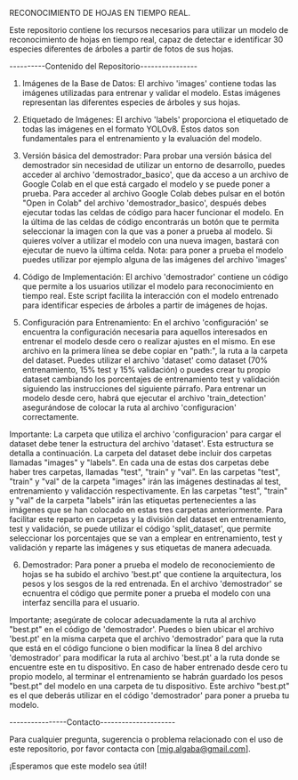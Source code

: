 RECONOCIMIENTO DE HOJAS EN TIEMPO REAL.

Este repositorio contiene los recursos necesarios para utilizar un modelo de reconocimiento de hojas en tiempo real, capaz de detectar e identificar 30 especies diferentes de árboles a partir de fotos de sus hojas.

----------Contenido del Repositorio----------------


1.  Imágenes de la Base de Datos:
El archivo 'images' contiene todas las imágenes utilizadas para entrenar y validar el modelo. Estas imágenes representan las diferentes especies de árboles y sus hojas.

2.  Etiquetado de Imágenes:
El archivo 'labels' proporciona el etiquetado de todas las imágenes en el formato YOLOv8. Estos datos son fundamentales para el entrenamiento y la evaluación del modelo.

3.  Versión básica del demostrador:
Para probar una versión básica del demostrador sin necesidad de utilizar un entorno de desarrollo, puedes acceder al archivo 'demostrador_basico', que da acceso a un archivo de Google Colab en el que está cargado el modelo y se puede poner a prueba. Para acceder al archivo Google Colab debes pulsar en el botón "Open in Colab" del archivo 'demostrador_basico', después debes ejecutar todas las celdas de código para hacer funcionar el modelo. En la última de las celdas de código encontrarás un botón que te permita seleccionar la imagen con la que vas a poner a prueba al modelo. Si quieres volver a utilizar el modelo con una nueva imagen, bastará con ejecutar de nuevo la última celda.
Nota: para poner a prueba el modelo puedes utilizar por ejemplo alguna de las imágenes del archivo 'images'

4.  Código de Implementación:
El archivo 'demostrador' contiene un código que permite a los usuarios utilizar el modelo para reconocimiento en tiempo real. Este script facilita la interacción con el modelo entrenado para identificar especies de árboles a partir de imágenes de hojas.

5.  Configuración para Entrenamiento:
En el archivo 'configuración' se encuentra la configuración necesaria para aquellos interesados en entrenar el modelo desde cero o realizar ajustes en el mismo. En ese archivo en la primera línea se debe copiar en "path:", la ruta a la carpeta del dataset. Puedes utilizar el archivo 'dataset' como dataset (70% entrenamiento, 15% test y 15% validación) o puedes crear tu propio dataset cambiando los porcentajes de entrenamiento test y validación siguiendo las instrucciones del siguiente párrafo. Para entrenar un modelo desde cero, habrá que ejecutar el archivo 'train_detection' asegurándose de colocar la ruta al archivo 'configuracion' correctamente.

Importante: La carpeta que utiliza el archivo 'configuracion' para cargar el dataset debe tener la estructura del archivo 'dataset'. Esta estructura se detalla a continuación. La carpeta del dataset debe incluir dos carpetas llamadas "images" y "labels". En cada una de estas dos carpetas debe haber tres carpetas, llamadas "test", "train" y "val". En las carpetas "test", "train" y "val" de la carpeta "images" irán las imágenes destinadas al test, entrenamiento y validacción respectivamente. En las carpetas "test", "train" y "val" de la carpeta "labels" irán las etiquetas pertenecientes a las imágenes que se han colocado en estas tres carpetas anteriormente. Para facilitar este reparto en carpetas y la división del dataset en entrenamiento, test y validación, se puede utilizar el código 'split_dataset', que permite seleccionar los porcentajes que se van a emplear en entrenamiento, test y validación y reparte las imágenes y sus etiquetas de manera adecuada.

6.  Demostrador:
Para poner a prueba el modelo de reconociemiento de hojas se ha subido el archivo 'best.pt' que contiene la arquitectura, los pesos y los sesgos de la red entrenada. En el archivo 'demostrador' se ecnuentra el código que permite poner a prueba el modelo con una interfaz sencilla para el usuario. 

Importante; asegúrate de colocar adecuadamente la ruta al archivo "best.pt" en el código de 'demostrador'. Puedes o bien ubicar el archivo 'best.pt' en la misma carpeta que el archivo 'demostrador' para que la ruta que está en el código funcione o bien modificar la línea 8 del archivo 'demostrador' para modificar la ruta al archivo 'best.pt' a la ruta donde se encuentre este en tu dispositivo.
En caso de haber entrenado desde cero tu propio modelo, al terminar el entrenamiento se habrán guardado los pesos "best.pt" del modelo en una carpeta de tu dispositivo. Este archivo "best.pt" es el que deberás utilizar en el código 'demostrador' para poner a prueba tu modelo.


----------------Contacto---------------------

Para cualquier pregunta, sugerencia o problema relacionado con el uso de este repositorio, por favor contacta con [mig.algaba@gmail.com].

¡Esperamos que este modelo sea útil!
